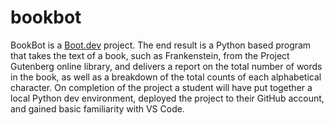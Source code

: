 # bookbot


BookBot is a [Boot.dev](https://www.boot.dev) project. The end result is a Python based program that takes the text of a book, such as Frankenstein, from the Project Gutenberg online library, and delivers a report on the total number of words in the book, as well as a breakdown of the total counts of each alphabetical character. On completion of the project a student will have put together a local Python dev environment, deployed the project to their GitHub account, and gained basic familiarity with VS Code.